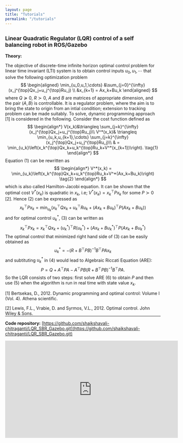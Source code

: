 ```yaml
---
layout: page
title: "Tutorials"
permalink: "/tutorials"
---
```


## <small>Linear Quadratic Regulator (LQR) control of a self balancing robot in ROS/Gazebo</small>

**Theory:**

The objective of discrete-time infinite horizon optimal control problem for linear time invariant (LTI) system is to obtain control inputs $u_0,u_1,\cdots$ that solve the following optimization problem
$$
\begin{aligned}
\min_{u_0,u_1,\cdots} &\sum_{j=0}^{\infty} (x_j^{\top}Qx_j+u_j^{\top}Ru_j) \\
 &x_{k+1} = Ax_k+Bu_k 
\end{aligned}
$$
where $Q\succeq 0$, $R\succ0$, $A$ and $B$ are matrices of appropriate dimension, and the pair $(A,B)$ is controllable. It is a regulator problem, where the aim is to bring the state to origin from an intial condition; extension to tracking problem can be made suitably. To solve, dynamic programming approach [1] is considered in the following. Consider the cost function defined as
$$
\begin{align*}
V(x_k)&\triangleq \sum_{j=k}^{\infty} (x_j^{\top}Qx_j+u_j^{\top}Ru_j)\\
V^*(x_k)& \triangleq  \min_{u_k,u_{k+1},\cdots} \sum_{j=k}^{\infty} (x_j^{\top}Qx_j+u_j^{\top}Ru_j)\\
& = \min_{u_k}\left(x_k^{\top}Qx_k+u_k^{\top}Ru_k+V^*(x_{k+1})\right). \tag{1}
\end{align*}
$$
Equation (1) can be rewritten as
$$
\begin{align*}
V^*(x_k) = \min_{u_k}\left(x_k^{\top}Qx_k+u_k^{\top}Ru_k+V^*(Ax_k+Bu_k)\right) \tag{2}
\end{align*}
$$
which is also called Hamilton-Jacobi equation. It can be shown that the optimal cost $V^*(x_k)$ is quadratic in $x_k$, i.e; $V^*(x_k) = x_k^{\top}Px_k$ for some $P\succ 0$ [2]. Hence (2) can be expressed as
$$
x_k^{\top}Px_k = \min_{u_k}\left(x_k^{\top}Qx_k+u_k^{\top}Ru_k+(Ax_k+Bu_k)^{\top}P(Ax_k+Bu_k)\right) \tag{3}
$$
and for optimal control $u_k^*$, (3) can be written as
$$
x_k^{\top}Px_k = x_k^{\top}Qx_k+(u_k^*)^{\top}R(u_k^*)+(Ax_k+Bu_k^*)^{\top}P(Ax_k+Bu_k^*) \tag{4}
$$
The optimal control that minimized right hand side of (3) can be easily obtained as
$$
u_k^*=-(R+B^{\top}PB)^{-1}B^{\top}PAx_k \tag{5} 
$$
and subtituting $u_k^*$ in (4) would lead to Algebraic Riccati Equation (ARE):
$$
P =Q +A^{\top}PA-A^{\top}PB(R+B^{\top}PB)^{-1}B^{\top}PA. \tag{6} 
$$
So the LQR consists of two steps: first solve ARE (6) to obtain $P$ and then use (5) when the algorithm is run in real time with state value $x_k$.

[1] Bertsekas, D., 2012. Dynamic programming and optimal control: Volume I (Vol. 4). Athena scientific.

[2] Lewis, F.L., Vrabie, D. and Syrmos, V.L., 2012. Optimal control. John Wiley & Sons.


<hr style="margin-top: -1em; margin-bottom: 1em;">

**Code repository:** [https://github.com/shaikshavali-chitraganti/LQR_SBR_Gazebo.git](https://github.com/shaikshavali-chitraganti/LQR_SBR_Gazebo.git) 

<iframe width="560" height="315" src="https://www.youtube.com/embed/JwZwCb9DGGU?si=sZ3zN-kWtx8qh59m" frameborder="0" allow="accelerometer; autoplay; clipboard-write; encrypted-media; gyroscope; picture-in-picture" allowfullscreen></iframe>
